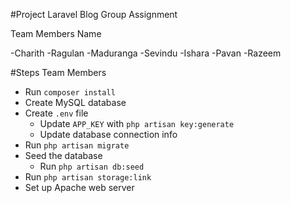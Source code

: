#Project Laravel Blog Group Assignment

Team Members Name

-Charith
-Ragulan
-Maduranga
-Sevindu
-Ishara
-Pavan
-Razeem

#Steps Team Members

- Run `composer install`
- Create MySQL database
- Create `.env` file
  - Update `APP_KEY` with `php artisan key:generate`
  - Update database connection info
- Run `php artisan migrate`
- Seed the database
  - Run `php artisan db:seed`
- Run `php artisan storage:link`
- Set up Apache web server
